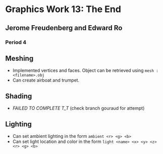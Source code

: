 # Graphics Work 13: The End
## Jerome Freudenberg and Edward Ro
### Period 4

## Meshing
- Implemented vertices and faces. Object can be retrieved using ```mesh :<filename>.obj```
- Can create airboat and trumpet.

## Shading
- *FAILED TO COMPLETE T_T* (check branch gouraud for attempt)

## Lighting
- Can set ambient lighting in the form ```ambient <r> <g> <b>```
- Can set light location and color in the form ```light <name> <x> <y> <z> <r> <g> <b>```
